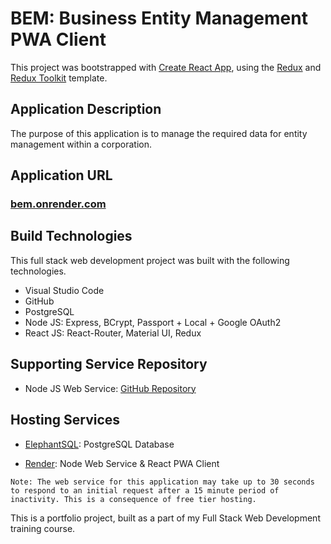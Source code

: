 # BEM: Business Entity Management PWA Client

This project was bootstrapped with [Create React App](https://github.com/facebook/create-react-app), using the [Redux](https://redux.js.org/) and [Redux Toolkit](https://redux-toolkit.js.org/) template.

## Application Description
The purpose of this application is to manage the required data for entity management within a corporation.

## Application URL
### [bem.onrender.com](https://bem.onrender.com)

## Build Technologies
This full stack web development project was built with the following technologies.

- Visual Studio Code
- GitHub
- PostgreSQL
- Node JS: Express, BCrypt, Passport + Local + Google OAuth2
- React JS: React-Router, Material UI, Redux

## Supporting Service Repository
- Node JS Web Service: [GitHub Repository](https://github.com/c-garraway/bem-server)

## Hosting Services

- [ElephantSQL](https://www.elephantsql.com/): PostgreSQL Database

- [Render](https://www.render.com/): Node Web Service & React PWA Client

`Note: The web service for this application may take up to 30 seconds to respond to an initial request after a 15 minute period of inactivity. This is a consequence of free tier hosting.`

This is a portfolio project, built as a part of my Full Stack Web Development training course.

